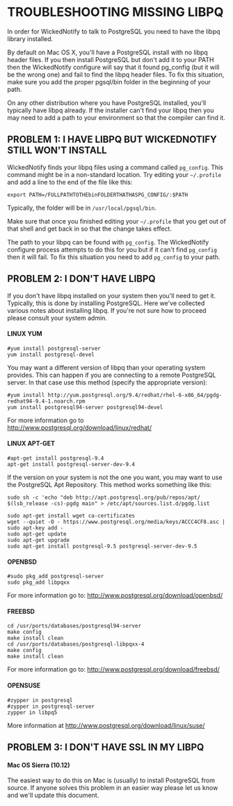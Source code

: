 # TROUBLESHOOTING MISSING LIBPQ

In order for WickedNotify to talk to PostgreSQL you need to have the libpq library installed. 

By default on Mac OS X, you'll have a PostgreSQL install with no libpq header files. If you then install PostgreSQL but don't add it to your PATH then the WickedNotify configure will say that it found pg_config (but it will be the wrong one) and fail to find the libpq header files. To fix this situation, make sure you add the proper pgsql/bin folder in the beginning of your path.

On any other distribution where you have PostgreSQL installed, you'll typically have libpq already. If the installer can't find your libpq then you may need to add a path to your environment so that the compiler can find it.

## PROBLEM 1: I HAVE LIBPQ BUT WICKEDNOTIFY STILL WON'T INSTALL

WickedNotify finds your libpq files using a command called `pg_config`. This command might be in a non-standard location. Try editing your `~/.profile` and add a line to the end of the file like this:

	export PATH=/FULLPATHTOTHEbinFOLDERTHATHASPG_CONFIG/:$PATH

Typically, the folder will be in `/usr/local/pgsql/bin`.

Make sure that once you finished editing your `~/.profile` that you get out of that shell and get back in so that the change takes effect.

The path to your libpq can be found with `pg_config`. The WickedNotify configure process attempts to do this for you but if it can't find `pg_config` then it will fail. To fix this situation you need to add `pg_config` to your path.

## PROBLEM 2: I DON'T HAVE LIBPQ

If you don't have libpq installed on your system then you'll need to get it. Typically, this is done by installing PostgreSQL. Here we've collected various notes about installing libpq. If you're not sure how to proceed please consult your system admin.

#### LINUX YUM

	#yum install postgresql-server
	yum install postgresql-devel

You may want a different version of libpq than your operating system provides. This can happen if you are connecting to a remote PostgreSQL server. In that case use this method (specify the appropriate version):

	#yum install http://yum.postgresql.org/9.4/redhat/rhel-6-x86_64/pgdg-redhat94-9.4-1.noarch.rpm
	yum install postgresql94-server postgresql94-devel

For more information go to http://www.postgresql.org/download/linux/redhat/


#### LINUX APT-GET	

	#apt-get install postgresql-9.4
	apt-get install postgresql-server-dev-9.4

If the version on your system is not the one you want, you may want to use the PostgreSQL Apt Repository. This method works something like this:

	sudo sh -c 'echo "deb http://apt.postgresql.org/pub/repos/apt/ $(lsb_release -cs)-pgdg main" > /etc/apt/sources.list.d/pgdg.list

	sudo apt-get install wget ca-certificates
	wget --quiet -O - https://www.postgresql.org/media/keys/ACCC4CF8.asc | sudo apt-key add -
	sudo apt-get update
	sudo apt-get upgrade
	sudo apt-get install postgresql-9.5 postgresql-server-dev-9.5


#### OPENBSD

	#sudo pkg_add postgresql-server
	sudo pkg_add libpqxx

For more information go to: http://www.postgresql.org/download/openbsd/


#### FREEBSD

	cd /usr/ports/databases/postgresql94-server
	make config
	make install clean
	cd /usr/ports/databases/postgresql-libpqxx-4
	make config
	make install clean

For more information go to: http://www.postgresql.org/download/freebsd/


#### OPENSUSE

	#zypper in postgresql
	#zypper in postgresql-server
	zypper in libpq5

More information at http://www.postgresql.org/download/linux/suse/


## PROBLEM 3: I DON'T HAVE SSL IN MY LIBPQ

#### Mac OS Sierra (10.12)

The easiest way to do this on Mac is (usually) to install PostgreSQL from source. If anyone solves this problem in an easier way please let us know and we'll update this document.
